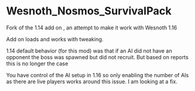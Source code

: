 # Wesnoth_Nosmos_SurvivalPack
Fork of the 1.14 add on , an attempt to make it work with Wesnoth 1.16

Add on loads and works with tweaking.

1.14 default behavior (for this mod) was that if an AI did not have an opponent the boss was spawned but did not recruit. But based on reports this is no longer the case

You have control of the AI setup in 1.16 so only enabling the number of AIs as there are live players works around this issue. I am looking at a fix.

